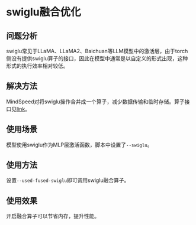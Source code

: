 # swiglu融合优化

## 问题分析
swiglu常见于LLaMA、LLaMA2、Baichuan等LLM模型中的激活层，由于torch侧没有提供swiglu算子的接口，因此在模型中通常是以自定义的形式出现，这种形式的执行效率相对较低。

## 解决方法
MindSpeed对将swiglu操作合并成一个算子，减少数据传输和临时存储。算子接口见[link](../ops/swiglu.md)。

## 使用场景
模型使用swiglu作为MLP层激活函数，脚本中设置了`--swiglu`。

## 使用方法
设置`--used-fused-swiglu`即可调用swiglu融合算子。

## 使用效果 
开启融合算子可以节省内存，提升性能。

